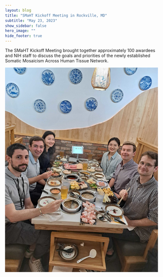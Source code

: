 ```yaml
---
layout: blog
title: "SMaHT Kickoff Meeting in Rockville, MD"
subtitle: "May 23, 2023"
show_sidebar: false
hero_image: ""
hide_footer: true
---
```


The SMaHT Kickoff Meeting brought together approximately 100 awardees and NIH staff to discuss the goals and priorities of the newly established Somatic Mosaicism Across Human Tissue Network.

![Image](/img/news-images/20230525_124821.jpg)

